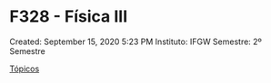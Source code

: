 # F328 - Física III

Created: September 15, 2020 5:23 PM
Instituto: IFGW
Semestre: 2º Semestre

[Tópicos](F328%20-%20Fi%CC%81sica%20III%20f0a4e809a9794680b6c7bba6f06090e4/To%CC%81picos%2030221d41ab904bda93e74de515b7d472.csv)